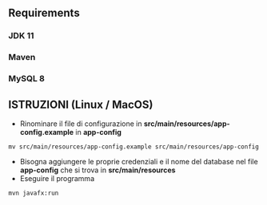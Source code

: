 ## Requirements
### JDK 11
### Maven
### MySQL 8

## ISTRUZIONI (Linux / MacOS)
- Rinominare il file di configurazione in **src/main/resources/app-config.example** in **app-config**
```
mv src/main/resources/app-config.example src/main/resources/app-config
```
- Bisogna aggiungere le proprie credenziali e il nome del database nel file **app-config** che si trova in **src/main/resources** 
- Eseguire il programma
``` 
mvn javafx:run




